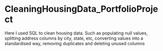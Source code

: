 # CleaningHousingData_PortfolioProject
Here I used SQL to clean housing data. Such as populating null values, splitting address columns by city, state, etc, converting values into a standardised way, removing duplicates and deleting unused columns 
